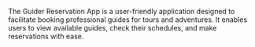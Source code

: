 The Guider Reservation App is a user-friendly application designed to facilitate booking professional guides for tours and adventures. It enables users to view available guides, check their schedules, and make reservations with ease.

